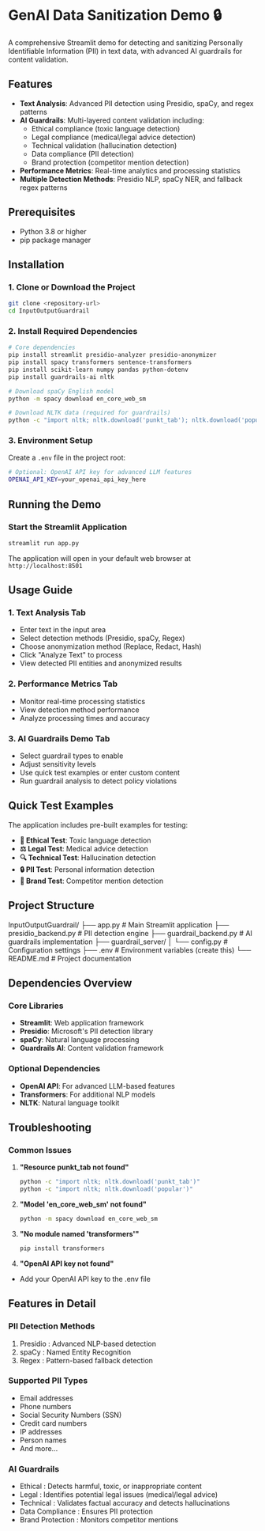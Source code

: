 # GenAI Data Sanitization Demo 🔒

A comprehensive Streamlit demo for detecting and sanitizing Personally Identifiable Information (PII) in text data, with advanced AI guardrails for content validation.

## Features

- **Text Analysis**: Advanced PII detection using Presidio, spaCy, and regex patterns
- **AI Guardrails**: Multi-layered content validation including:
  - Ethical compliance (toxic language detection)
  - Legal compliance (medical/legal advice detection)
  - Technical validation (hallucination detection)
  - Data compliance (PII detection)
  - Brand protection (competitor mention detection)
- **Performance Metrics**: Real-time analytics and processing statistics
- **Multiple Detection Methods**: Presidio NLP, spaCy NER, and fallback regex patterns

## Prerequisites

- Python 3.8 or higher
- pip package manager

## Installation

### 1. Clone or Download the Project
```bash
git clone <repository-url>
cd InputOutputGuardrail
```

### 2. Install Required Dependencies
```bash
# Core dependencies
pip install streamlit presidio-analyzer presidio-anonymizer
pip install spacy transformers sentence-transformers
pip install scikit-learn numpy pandas python-dotenv
pip install guardrails-ai nltk

# Download spaCy English model
python -m spacy download en_core_web_sm

# Download NLTK data (required for guardrails)
python -c "import nltk; nltk.download('punkt_tab'); nltk.download('popular')"
```

### 3. Environment Setup
Create a `.env` file in the project root:
```bash
# Optional: OpenAI API key for advanced LLM features
OPENAI_API_KEY=your_openai_api_key_here
```

## Running the Demo

### Start the Streamlit Application
```bash
streamlit run app.py
```

The application will open in your default web browser at `http://localhost:8501`

## Usage Guide

### 1. Text Analysis Tab
- Enter text in the input area
- Select detection methods (Presidio, spaCy, Regex)
- Choose anonymization method (Replace, Redact, Hash)
- Click "Analyze Text" to process
- View detected PII entities and anonymized results

### 2. Performance Metrics Tab
- Monitor real-time processing statistics
- View detection method performance
- Analyze processing times and accuracy

### 3. AI Guardrails Demo Tab
- Select guardrail types to enable
- Adjust sensitivity levels
- Use quick test examples or enter custom content
- Run guardrail analysis to detect policy violations

## Quick Test Examples

The application includes pre-built examples for testing:

- **🤖 Ethical Test**: Toxic language detection
- **⚖️ Legal Test**: Medical advice detection
- **🔍 Technical Test**: Hallucination detection
- **🔒 PII Test**: Personal information detection
- **🏢 Brand Test**: Competitor mention detection


## Project Structure

InputOutputGuardrail/
├── app.py                 # Main Streamlit application
├── presidio_backend.py    # PII detection engine
├── guardrail_backend.py   # AI guardrails implementation
├── guardrail_server/
│   └── config.py         # Configuration settings
├── .env                  # Environment variables (create this)
└── README.md             # Project documentation


## Dependencies Overview

### Core Libraries
- **Streamlit**: Web application framework
- **Presidio**: Microsoft's PII detection library
- **spaCy**: Natural language processing
- **Guardrails AI**: Content validation framework

### Optional Dependencies
- **OpenAI API**: For advanced LLM-based features
- **Transformers**: For additional NLP models
- **NLTK**: Natural language toolkit

## Troubleshooting

### Common Issues

1. **"Resource punkt_tab not found"**
   ```bash
   python -c "import nltk; nltk.download('punkt_tab')"
   python -c "import nltk; nltk.download('popular')"
   ```

2. **"Model 'en_core_web_sm' not found"**
   ```bash
   python -m spacy download en_core_web_sm
   ```

3. **"No module named 'transformers'"**
   ```bash
   pip install transformers
   ```
4. **"OpenAI API key not found"**
- Add your OpenAI API key to the .env file

## Features in Detail
### PII Detection Methods
1. Presidio : Advanced NLP-based detection
2. spaCy : Named Entity Recognition
3. Regex : Pattern-based fallback detection
### Supported PII Types
- Email addresses
- Phone numbers
- Social Security Numbers (SSN)
- Credit card numbers
- IP addresses
- Person names
- And more...
### AI Guardrails
- Ethical : Detects harmful, toxic, or inappropriate content
- Legal : Identifies potential legal issues (medical/legal advice)
- Technical : Validates factual accuracy and detects hallucinations
- Data Compliance : Ensures PII protection
- Brand Protection : Monitors competitor mentions
